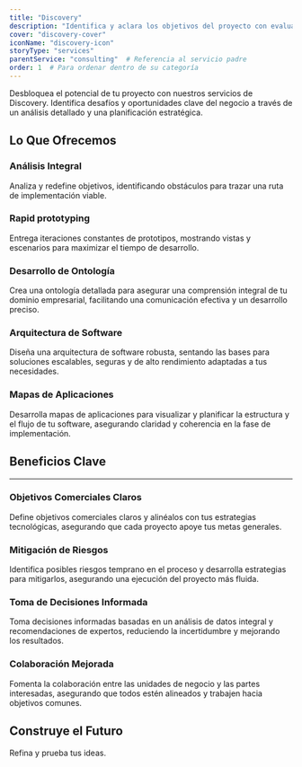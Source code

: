 ```yaml
---
title: "Discovery"
description: "Identifica y aclara los objetivos del proyecto con evaluaciones integrales y análisis específicos, asegurando una alineación óptima con los objetivos comerciales."
cover: "discovery-cover"
iconName: "discovery-icon"
storyType: "services"
parentService: "consulting"  # Referencia al servicio padre
order: 1  # Para ordenar dentro de su categoría
---
```


Desbloquea el potencial de tu proyecto con nuestros servicios de Discovery. Identifica desafíos y oportunidades clave del negocio a través de un análisis detallado y una planificación estratégica.

## Lo Que Ofrecemos

### Análisis Integral

Analiza y redefine objetivos, identificando obstáculos para trazar una ruta de implementación viable.

### Rapid prototyping

Entrega iteraciones constantes de prototipos, mostrando vistas y escenarios para maximizar el tiempo de desarrollo.

### Desarrollo de Ontología

Crea una ontología detallada para asegurar una comprensión integral de tu dominio empresarial, facilitando una comunicación efectiva y un desarrollo preciso.

### Arquitectura de Software

Diseña una arquitectura de software robusta, sentando las bases para soluciones escalables, seguras y de alto rendimiento adaptadas a tus necesidades.

### Mapas de Aplicaciones

Desarrolla mapas de aplicaciones para visualizar y planificar la estructura y el flujo de tu software, asegurando claridad y coherencia en la fase de implementación.

## Beneficios Clave

---

### Objetivos Comerciales Claros

Define objetivos comerciales claros y alinéalos con tus estrategias tecnológicas, asegurando que cada proyecto apoye tus metas generales.

### Mitigación de Riesgos

Identifica posibles riesgos temprano en el proceso y desarrolla estrategias para mitigarlos, asegurando una ejecución del proyecto más fluida.

### Toma de Decisiones Informada

Toma decisiones informadas basadas en un análisis de datos integral y recomendaciones de expertos, reduciendo la incertidumbre y mejorando los resultados.

### Colaboración Mejorada

Fomenta la colaboración entre las unidades de negocio y las partes interesadas, asegurando que todos estén alineados y trabajen hacia objetivos comunes.

## Construye el Futuro

Refina y prueba tus ideas.